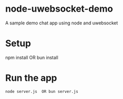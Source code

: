 # node-uwebsocket-demo
A sample demo chat app using node and uwebsocket

# Setup
npm install  OR bun install

# Run the app
```
node server.js  OR bun server.js 
```
